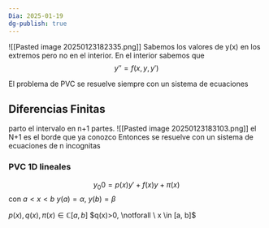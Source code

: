 ```yaml
---
Dia: 2025-01-19
dg-publish: true
---
```

![[Pasted image 20250123182335.png]]
Sabemos los valores de y(x) en los extremos pero no en el interior. En el interior sabemos que $$y''=f(x, y, y')$$

El problema de PVC se resuelve siempre con un sistema de ecuaciones 

## Diferencias Finitas

parto el intervalo en n+1 partes. 
![[Pasted image 20250123183103.png]]
el N+1 es el borde que ya conozco
Entonces se resuelve con un sistema de ecuaciones de n incognitas


### PVC 1D lineales 

$$y_{0}0=p(x)y'+f(x)y+\pi(x)$$
con $a<x<b$ 
$y(a)=\alpha, \ y(b)=\beta$

$p(x), q(x), \pi(x) \in \mathbb{C}[a, b]$
$q(x)>0, \notforall \ x \in [a, b]$



